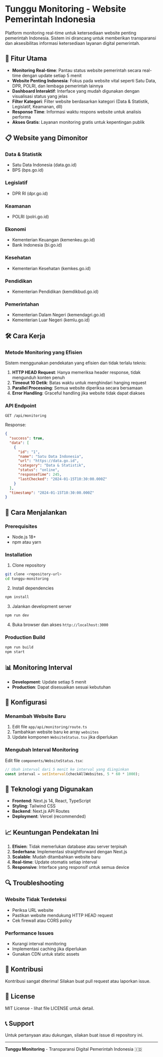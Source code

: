# Tunggu Monitoring - Website Pemerintah Indonesia

Platform monitoring real-time untuk ketersediaan website penting pemerintah Indonesia. Sistem ini dirancang untuk memberikan transparansi dan aksesibilitas informasi ketersediaan layanan digital pemerintah.

## 🚀 Fitur Utama

- **Monitoring Real-time**: Pantau status website pemerintah secara real-time dengan update setiap 5 menit
- **Website Penting Indonesia**: Fokus pada website vital seperti Satu Data, DPR, POLRI, dan lembaga pemerintah lainnya
- **Dashboard Interaktif**: Interface yang mudah digunakan dengan visualisasi status yang jelas
- **Filter Kategori**: Filter website berdasarkan kategori (Data & Statistik, Legislatif, Keamanan, dll)
- **Response Time**: Informasi waktu respons website untuk analisis performa
- **Akses Gratis**: Layanan monitoring gratis untuk kepentingan publik

## 📋 Website yang Dimonitor

### Data & Statistik
- Satu Data Indonesia (data.go.id)
- BPS (bps.go.id)

### Legislatif
- DPR RI (dpr.go.id)

### Keamanan
- POLRI (polri.go.id)

### Ekonomi
- Kementerian Keuangan (kemenkeu.go.id)
- Bank Indonesia (bi.go.id)

### Kesehatan
- Kementerian Kesehatan (kemkes.go.id)

### Pendidikan
- Kementerian Pendidikan (kemdikbud.go.id)

### Pemerintahan
- Kementerian Dalam Negeri (kemendagri.go.id)
- Kementerian Luar Negeri (kemlu.go.id)

## 🛠️ Cara Kerja

### Metode Monitoring yang Efisien

Sistem menggunakan pendekatan yang efisien dan tidak terlalu teknis:

1. **HTTP HEAD Request**: Hanya memeriksa header response, tidak mengunduh konten penuh
2. **Timeout 10 Detik**: Batas waktu untuk menghindari hanging request
3. **Parallel Processing**: Semua website diperiksa secara bersamaan
4. **Error Handling**: Graceful handling jika website tidak dapat diakses

### API Endpoint

```
GET /api/monitoring
```

Response:
```json
{
  "success": true,
  "data": [
    {
      "id": "1",
      "name": "Satu Data Indonesia",
      "url": "https://data.go.id",
      "category": "Data & Statistik",
      "status": "online",
      "responseTime": 245,
      "lastChecked": "2024-01-15T10:30:00.000Z"
    }
  ],
  "timestamp": "2024-01-15T10:30:00.000Z"
}
```

## 🚀 Cara Menjalankan

### Prerequisites
- Node.js 18+ 
- npm atau yarn

### Installation

1. Clone repository
```bash
git clone <repository-url>
cd tunggu-monitoring
```

2. Install dependencies
```bash
npm install
```

3. Jalankan development server
```bash
npm run dev
```

4. Buka browser dan akses `http://localhost:3000`

### Production Build

```bash
npm run build
npm start
```

## 📊 Monitoring Interval

- **Development**: Update setiap 5 menit
- **Production**: Dapat disesuaikan sesuai kebutuhan

## 🔧 Konfigurasi

### Menambah Website Baru

1. Edit file `app/api/monitoring/route.ts`
2. Tambahkan website baru ke array `websites`
3. Update komponen `WebsiteStatus.tsx` jika diperlukan

### Mengubah Interval Monitoring

Edit file `components/WebsiteStatus.tsx`:
```javascript
// Ubah interval dari 5 menit ke interval yang diinginkan
const interval = setInterval(checkAllWebsites, 5 * 60 * 1000);
```

## 🎨 Teknologi yang Digunakan

- **Frontend**: Next.js 14, React, TypeScript
- **Styling**: Tailwind CSS
- **Backend**: Next.js API Routes
- **Deployment**: Vercel (recommended)

## 📈 Keuntungan Pendekatan Ini

1. **Efisien**: Tidak memerlukan database atau server terpisah
2. **Sederhana**: Implementasi straightforward dengan Next.js
3. **Scalable**: Mudah ditambahkan website baru
4. **Real-time**: Update otomatis setiap interval
5. **Responsive**: Interface yang responsif untuk semua device

## 🔍 Troubleshooting

### Website Tidak Terdeteksi
- Periksa URL website
- Pastikan website mendukung HTTP HEAD request
- Cek firewall atau CORS policy

### Performance Issues
- Kurangi interval monitoring
- Implementasi caching jika diperlukan
- Gunakan CDN untuk static assets

## 🤝 Kontribusi

Kontribusi sangat diterima! Silakan buat pull request atau laporkan issue.

## 📄 License

MIT License - lihat file LICENSE untuk detail.

## 📞 Support

Untuk pertanyaan atau dukungan, silakan buat issue di repository ini.

---

**Tunggu Monitoring** - Transparansi Digital Pemerintah Indonesia 🇮🇩
